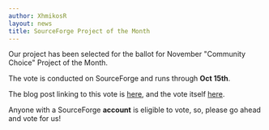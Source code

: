 ```yaml
---
author: XhmikosR
layout: news
title: SourceForge Project of the Month
---
```


Our project has been selected for the ballot for November "Community Choice" Project of the Month.

<!--more-->

The vote is conducted on SourceForge and runs through **Oct 15th**.

The blog post linking to this vote is [here](http://sourceforge.net/blog/community-choice-project-of-the-month-vote-november),
and the vote itself [here](https://sourceforge.net/p/potm/discussion/vote/thread/9e3612d7/).

Anyone with a SourceForge **account** is eligible to vote, so, please go ahead and vote for us!
